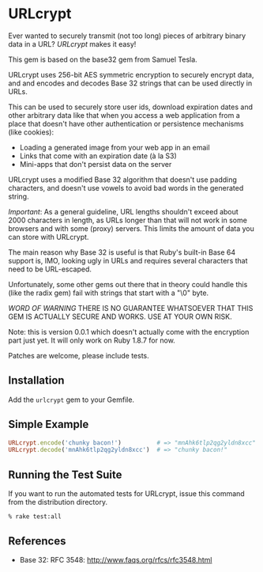 # URLcrypt

Ever wanted to securely transmit (not too long) pieces of arbitrary binary data
in a URL? *URLcrypt* makes it easy!

This gem is based on the base32 gem from Samuel Tesla.

URLcrypt uses 256-bit AES symmetric encryption to securely encrypt data, and
and encodes and decodes Base 32 strings that can be used directly in URLs.

This can be used to securely store user ids, download expiration dates and 
other arbitrary data like that when you access a web application from a place 
that doesn't have other authentication or persistence mechanisms (like cookies):
 
  * Loading a generated image from your web app in an email
  * Links that come with an expiration date (à la S3)
  * Mini-apps that don't persist data on the server

URLcrypt uses a modified Base 32 algorithm that doesn't use padding characters,
and doesn't use vowels to avoid bad words in the generated string.

*Important*: As a general guideline, URL lengths shouldn't exceed about 2000 
characters in length, as URLs longer than that will not work in some browsers
and with some (proxy) servers. This limits the amount of data you can store
with URLcrypt.

The main reason why Base 32 is useful is that Ruby's built-in Base 64 support
is, IMO, looking ugly in URLs and requires several characters that need to be 
URL-escaped.

Unfortunately, some other gems out there that in theory could handle this 
(like the radix gem) fail with strings that start with a "\0" byte.

*WORD OF WARNING* THERE IS NO GUARANTEE WHATSOEVER THAT THIS GEM IS ACTUALLY
SECURE AND WORKS. USE AT YOUR OWN RISK.

Note: this is version 0.0.1 which doesn't actually come with the encryption part
just yet. It will only work on Ruby 1.8.7 for now.

Patches are welcome, please include tests.

## Installation

Add the `urlcrypt` gem to your Gemfile.

## Simple Example

```ruby
URLcrypt.encode('chunky bacon!')          # => "mnAhk6tlp2qg2yldn8xcc"
URLcrypt.decode('mnAhk6tlp2qg2yldn8xcc')  # => "chunky bacon!"
```

## Running the Test Suite

If you want to run the automated tests for URLcrypt, issue this command from the
distribution directory.

```
% rake test:all
```

## References

* Base 32: RFC 3548: http://www.faqs.org/rfcs/rfc3548.html